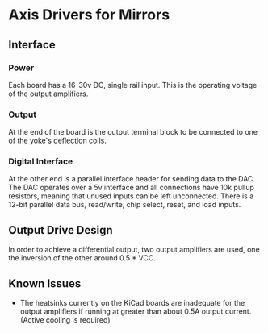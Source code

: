 # Axis Drivers for Mirrors

## Interface
### Power
Each board has a 16-30v DC, single rail input. This is the operating voltage of the output amplifiers.

### Output
At the end of the board is the output terminal block to be connected to one of the yoke's deflection coils.

### Digital Interface
At the other end is a parallel interface header for sending data to the DAC. The DAC operates over a 5v interface and all connections have 10k pullup resistors, meaning that unused inputs can be left unconnected. There is a 12-bit parallel data bus, read/write, chip select, reset, and load inputs.

## Output Drive Design
In order to achieve a differential output, two output amplifiers are used, one the inversion of the other around 0.5 * VCC.

## Known Issues
* The heatsinks currently on the KiCad boards are inadequate for the output amplifiers if running at greater than about 0.5A output current. (Active cooling is required)
